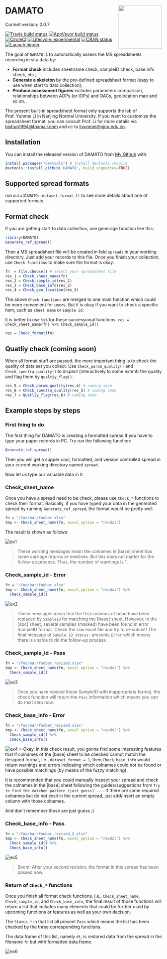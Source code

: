 
<!-- README.md is generated from README.Rmd. Please edit that file -->

# DAMATO <img src='man/figures/logo.png' align="right" height="139" />

Current version: 0.0.7

<!-- badges: start -->

[![Travis build
status](https://travis-ci.com/bishun945/DAMATO.svg?token=ekKczQU5ZnxJHkx55qWv&branch=master)](https://travis-ci.com/bishun945/DAMATO)
[![AppVeyor build
status](https://ci.appveyor.com/api/projects/status/ka7a4j64v11xhive?svg=true)](https://ci.appveyor.com/project/bishun945/damato)
[![CircleCI](https://circleci.com/gh/bishun945/DAMATO/tree/circleci-project-setup.svg?style=svg&circle-token=0e261ccfcb5335a249044d86bab7569c0131db7e)](https://circleci.com/gh/bishun945/DAMATO/tree/circleci-project-setup)
[![Lifecycle:
experimental](https://img.shields.io/badge/lifecycle-experimental-orange.svg)](https://www.tidyverse.org/lifecycle/#experimental)
[![CRAN
status](https://www.r-pkg.org/badges/version/DAMATO)](https://CRAN.R-project.org/package=DAMATO)
[![Launch
binder](https://mybinder.org/badge_logo.svg)](https://mybinder.org/v2/gh/bishun945/DAMATO/master)
<!-- badges: end -->

The goal of `DAMATO` is to automatically assess the MS spreadsheets
recording in situ data by:

-   **Format check** includes sheetname check, sampleID check, base info
    check, etc.;
-   **Generate a skeleton** by the pre-defined spreadsheet format (easy
    to use when start to data collection);
-   **Produce assessment figures** includes parameters comparison,
    relationships between AOPs (or IOPs) and OACs, geolocation map and
    so on.

The present built-in spreadsheet format only supports the lab of
Prof. Yunmei Li in Nanjing Normal University. If you want to customize
the spreadsheet format, you can consult Prof. Li for more details via
<bishun1994@foxmail.com> and cc to <liyunmei@njnu.edu.cn>.

## Installation

You can install the released version of DAMATO from [My
Github](https://github.com/bishun945/DAMATO) with:

``` r
install.packages("devtools") # install devtools require
devtools::install_github('DAMATO', build_vignettes=TRUE)
```

## Supported spread formats

run `data(DAMATO::dataset_format_1)` to see more details about one of
supported formats.

## Format check

If you are getting start to data collection, use generage function like
this:

``` r
library(DAMATO)
Generate_ref_spread()
```

Then a MS spreadsheet file will be created in fold `spreads` in your
working directory. Just add your records to this file. Once you finish
your collection, use `Check functions` to make sure the format is okay.

``` r
fn  = file.choose() # select your spreadsheet file
res_1 = Check_sheet_name(fn)
res_2 = Check_sample_id(res_1)
res_3 = Check_base_info(res_2)
res_4 = Check_geo_location(res_3)
```

The above `Check functions` are merged to one main function which could
be more convenient for users. But it is okay if you want to check a
specific item, such as `sheet name` or `sample id`.

It is better to use `%>%` for these successional functions.
`res = Check_sheet_name(fn) %>% Check_sample_id()`

``` r
res = Check_format(fn)
```

## Quatliy check (coming soon)

When all format stuff are passed, the more important thing is to check
the quality of data set you collect. Use `Check_param_quality()` and
`Check_spectra_quality()` to inspect (interactively to some extent) the
quality and flag them by `qualtiy_flag()`.

``` r
res_5 = Check_param_quality(res_4) # coming soon
res_6 = Check_spectra_quality(res_5) # coming soon
res_7 = Quatliy_flag(res_6) # coming soon
```

## Example steps by steps

### First thing to do

The first thing for DAMATO is creating a formatted spread if you have to
type your paper records in PC. Try run the following function:

``` r
Generate_ref_spread()
```

Then you will get a supper cool, formatted, and version controlled
spread in your current working directory named `spread`.

Now let us type our valuable data in it.

### Check\_sheet\_name

Once you have a spread need to be check, please use `Check_*` functions
to check their format. Basically, if you have typed your data in the
generated spread by running `Generate_ref_spread`, the format would be
pretty well.

``` r
fn = "/foo/bar/foobar.xlsx"
tmp <- Check_sheet_name(fn, excel_option = "readxl")
```

The result is shown as follows:

![ex1](./man/figures/Check_sheet_name_1.jpg)

> These warning messages mean the colnames in \[base\] sheet has some
> carriage returns or newlines. But this does not matter for the
> follow-up process. Thus, the number of warnings is 1.

### Check\_sample\_id - Error

``` r
fn = "/foo/bar/foobar.xlsx"
tmp <- Check_sheet_name(fn, excel_option = "readxl") %>%
  Check_sample_id()
```

![ex2](./man/figures/Check_sample_id.jpg)

> These messages mean that the first columns of head have been replaced
> by `SampleID` for matching the \[base\] sheet. However, in the \[apc\]
> sheet, several samples (masked) have been found in error SampleID
> format. Check the raw excel file and try to re-submit! The final
> message of `Sample ID status:` presents `Error` which means there is
> unable to do the follow-up process.

### Check\_sample\_id - Pass

``` r
fn = "/foo/bar/foobar_revised.xlsx"
tmp <- Check_sheet_name(fn, excel_option = "readxl") %>%
  Check_sample_id()
```

![ex3](./man/figures/Check_sample_id_pass.jpg)

> Once you have revised those SampleID with inappropriate format, the
> check function will return the `Pass` information which means you can
> do next step now.

### Check\_base\_info - Error

``` r
fn = "/foo/bar/foobar_revised.xlsx"
tmp <- Check_sheet_name(fn, excel_option = "readxl") %>%
  Check_sample_id() %>%
  Check_base_info()
```

![ex4](./man/figures/Check_base_info_error.jpg) &gt; Okay, in this check
result, you gonna find some interesting features that if colnames of the
\[base\] sheet to be checked cannot match the designed format, i.e.,
`dataset_format = 1`, then `Check_base_info` would return warnings and
errors indicating which colnames could not be found or have possible
matchings (by means of the fuzzy matching).

It is recommended that you could manually inspect your spread and check
the colnames in the \[base\] sheet following the guides/suggestions from
`Try to find the matched pattern (just guess) ...`. If there are some
required colnames but do not exsit in the current spread, just
add/insert an empty column with those colnames.

And don’t remember those are just guess ;)

### Check\_base\_info - Pass

``` r
fn = "/foo/bar/foobar_revised_2.xlsx"
tmp <- Check_sheet_name(fn, excel_option = "readxl") %>%
  Check_sample_id() %>%
  Check_base_info()
```

![ex5](./man/figures/Check_base_info_pass.jpg)

> Boom! After your second revision, the format in this spread has been
> passed now.

### Return of `Check_*` functions

Once you finish all format check functions, i.e., `Check_sheet_name`,
`Check_sample_id`, and `Check_base_info`, the final result of those
functions will return a list that includes many elements that could be
further used by upcoming functions or features as well as your own
decision.

The `Status_*` in that list all present `Pass` which means the list has
been checked by the three corresponding functions.

The data.frame of this list, namely `dt`, is restored data from the
spread in the filename `fn` but with formatted data.frame.

![ex6](./man/figures/Check_return.jpg)
